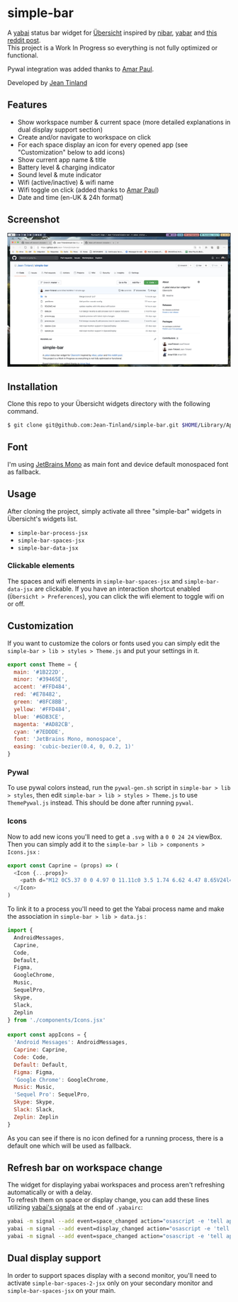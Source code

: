 # simple-bar

A [yabai](https://github.com/koekeishiya/yabai) status bar widget for [Übersicht](https://github.com/felixhageloh/uebersicht) inspired by [nibar](https://github.com/kkga/nibar), [yabar](https://github.com/AlexNaga/yabar) and [this reddit post](https://www.reddit.com/r/unixporn/comments/chwk89/yabai_yabai_and_gruvbox_with_custom_ubersicht_bar/).\
This project is a Work In Progress so everything is not fully optimized or functional.

Pywal integration was added thanks to [Amar Paul](https://github.com/Amar1729).

Developed by [Jean Tinland](https://www.jeantinland.com)

## Features

- Show workspace number & current space (more detailed explanations in dual display support section)
- Create and/or navigate to workspace on click
- For each space display an icon for every opened app (see "Customization" below to add icons)
- Show current app name & title
- Battery level & charging indicator
- Sound level & mute indicator
- Wifi (active/inactive) & wifi name
- Wifi toggle on click (added thanks to [Amar Paul](https://github.com/Amar1729))
- Date and time (en-UK & 24h format)

## Screenshot

![img](./preview.jpg)

## Installation

Clone this repo to your Übersicht widgets directory with the following command.

```bash
$ git clone git@github.com:Jean-Tinland/simple-bar.git $HOME/Library/Application\ Support/Übersicht/widgets/simple-bar
```

## Font

I'm using [JetBrains Mono](https://www.jetbrains.com/lp/mono/) as main font and device default monospaced font as fallback.

## Usage

After cloning the project, simply activate all three "simple-bar" widgets in Übersicht's widgets list.

- `simple-bar-process-jsx`
- `simple-bar-spaces-jsx`
- `simple-bar-data-jsx`

### Clickable elements

The spaces and wifi elements in `simple-bar-spaces-jsx` and `simple-bar-data-jsx` are clickable. If you have an interaction shortcut enabled (`Übersicht > Preferences`), you can click the wifi element to toggle wifi on or off.

## Customization

If you want to customize the colors or fonts used you can simply edit the `simple-bar > lib > styles > Theme.js` and put your settings in it.

```javascript
export const Theme = {
  main: '#1B222D',
  minor: '#39465E',
  accent: '#FFD484',
  red: '#E78482',
  green: '#8FC8BB',
  yellow: '#FFD484',
  blue: '#6DB3CE',
  magenta: '#AD82CB',
  cyan: '#7EDDDE',
  font: 'JetBrains Mono, monospace',
  easing: 'cubic-bezier(0.4, 0, 0.2, 1)'
}
```

### Pywal

To use pywal colors instead, run the `pywal-gen.sh` script in `simple-bar > lib > styles`, then edit `simple-bar > lib > styles > Theme.js` to use `ThemePywal.js` instead. This should be done after running `pywal`.

### Icons

Now to add new icons you'll need to get a `.svg` with a `0 0 24 24` viewBox. Then you can simply add it to the `simple-bar > lib > components > Icons.jsx` :

```javascript
export const Caprine = (props) => (
  <Icon {...props}>
    <path d="M12 0C5.37 0 0 4.97 0 11.11c0 3.5 1.74 6.62 4.47 8.65V24l4.09-2.24c1.09.3 2.24.46 3.44.46 6.63 0 12-4.97 12-11.1C24 4.97 18.63 0 12 0zm1.2 14.96l-3.06-3.26-5.97 3.26L10.73 8l3.13 3.26L19.76 8l-6.57 6.96z" />
  </Icon>
)
```

To link it to a process you'll need to get the Yabai process name and make the association in `simple-bar > lib > data.js` :

```javascript
import {
  AndroidMessages,
  Caprine,
  Code,
  Default,
  Figma,
  GoogleChrome,
  Music,
  SequelPro,
  Skype,
  Slack,
  Zeplin
} from './components/Icons.jsx'

export const appIcons = {
  'Android Messages': AndroidMessages,
  Caprine: Caprine,
  Code: Code,
  Default: Default,
  Figma: Figma,
  'Google Chrome': GoogleChrome,
  Music: Music,
  'Sequel Pro': SequelPro,
  Skype: Skype,
  Slack: Slack,
  Zeplin: Zeplin
}
```

As you can see if there is no icon defined for a running process, there is a default one which will be used as fallback.

## Refresh bar on workspace change

The widget for displaying yabai workspaces and process aren't refreshing automatically or with a delay.\
To refresh them on space or display change, you can add these lines utilizing [yabai's signals](https://github.com/koekeishiya/yabai/wiki/Commands#automation-with-rules-and-signals) at the end of `.yabairc`:

```sh
yabai -m signal --add event=space_changed action="osascript -e 'tell application \"Übersicht\" to refresh widget id \"simple-bar-spaces-jsx\"'"
yabai -m signal --add event=display_changed action="osascript -e 'tell application \"Übersicht\" to refresh widget id \"simple-bar-spaces-jsx\"'"
yabai -m signal --add event=space_changed action="osascript -e 'tell application \"Übersicht\" to refresh widget id \"simple-bar-process-jsx\"'"
```

## Dual display support

In order to support spaces display with a second monitor, you'll need to activate `simple-bar-spaces-2-jsx` only on your secondary monitor and `simple-bar-spaces-jsx` on your main.
